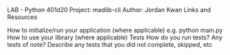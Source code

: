 LAB - Python 401d20
Project: madlib-cli
Author: Jordan Kwan
Links and Resources

How to initialize/run your application (where applicable)
e.g. python main.py
How to use your library (where applicable)
Tests
How do you run tests?
Any tests of note?
Describe any tests that you did not complete, skipped, etc
